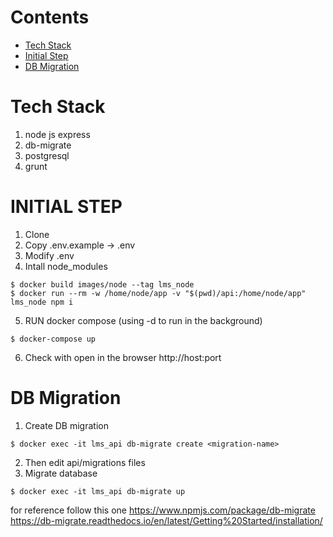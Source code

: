 # Contents
- [Tech Stack](#tech-stack) 
- [Initial Step](#initial-step) 
- [DB Migration](#db-migration) 

# Tech Stack
1. node js express
2. db-migrate
3. postgresql
4. grunt

# INITIAL STEP
1. Clone
2. Copy .env.example -> .env
3. Modify .env
4. Intall node_modules
```
$ docker build images/node --tag lms_node
$ docker run --rm -w /home/node/app -v "$(pwd)/api:/home/node/app" lms_node npm i
```
5. RUN docker compose (using -d to run in the background)
```
$ docker-compose up
```
6. Check with open in the browser http://host:port

# DB Migration

1. Create DB migration
```
$ docker exec -it lms_api db-migrate create <migration-name>
```

2. Then edit api/migrations files
3. Migrate database
```
$ docker exec -it lms_api db-migrate up
```
for reference follow this one 
https://www.npmjs.com/package/db-migrate
https://db-migrate.readthedocs.io/en/latest/Getting%20Started/installation/